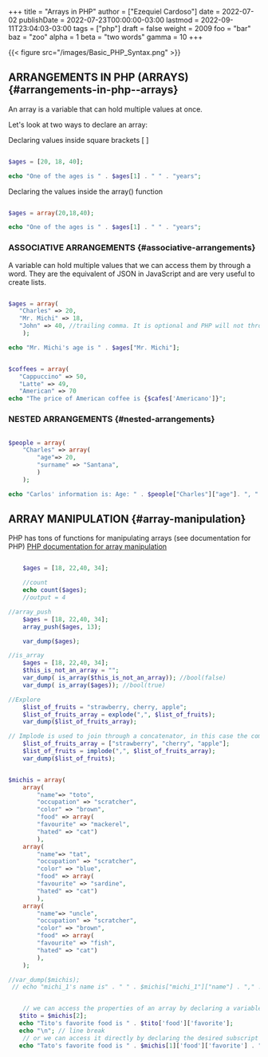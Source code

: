 +++
title = "Arrays in PHP"
author = ["Ezequiel Cardoso"]
date = 2022-07-02
publishDate = 2022-07-23T00:00:00-03:00
lastmod = 2022-09-11T23:04:03-03:00
tags = ["php"]
draft = false
weight = 2009
foo = "bar"
baz = "zoo"
alpha = 1
beta = "two words"
gamma = 10
+++

{{< figure src="/images/Basic_PHP_Syntax.png" >}}


## ARRANGEMENTS IN PHP (ARRAYS) {#arrangements-in-php--arrays}

An array is a variable that can hold multiple values at once.

Let's look at two ways to declare an array:

Declaring values inside square brackets [ ]

```php

$ages = [20, 18, 40];

echo "One of the ages is " . $ages[1] . " " . "years";
```

Declaring the values inside the array() function

```php

$ages = array(20,18,40);

echo "One of the ages is " . $ages[1] . " " . "years";
```


### ASSOCIATIVE ARRANGEMENTS {#associative-arrangements}

A variable can hold multiple values ​​that we can access them by
through a word. They are the equivalent of JSON in JavaScript and are very useful
to create lists.

```php

$ages = array(
   "Charles" => 20,
   "Mr. Michi" => 18,
   "John" => 40, //trailing comma. It is optional and PHP will not throw an error.
    );

echo "Mr. Michi's age is " . $ages["Mr. Michi"];
```

```php

$coffees = array(
   "Cappuccino" => 50,
   "Latte" => 49,
   "American" => 70
echo "The price of American coffee is {$cafes['Americano']}";
```


### NESTED ARRANGEMENTS {#nested-arrangements}

```php

$people = array(
    "Charles" => array(
        "age"=> 20,
        "surname" => "Santana",
        )
    );

echo "Carlos' information is: Age: " . $people["Charles"]["age"]. ", " . "Surname: " . $people["Carlos"]["surname"];
```


## ARRAY MANIPULATION {#array-manipulation}

PHP has tons of functions for manipulating arrays (see documentation for
PHP) [PHP documentation for array manipulation]()

```php

    $ages = [18, 22,40, 34];

    //count
    echo count($ages);
    //output = 4
```

```php
//array_push
    $ages = [18, 22,40, 34];
    array_push($ages, 13);

    var_dump($ages);
```

```php
//is_array
    $ages = [18, 22,40, 34];
    $this_is_not_an_array = "";
    var_dump( is_array($this_is_not_an_array)); //bool(false)
    var_dump( is_array($ages)); //bool(true)
```

```php
//Explore
    $list_of_fruits = "strawberry, cherry, apple";
    $list_of_fruits_array = explode(",", $list_of_fruits);
    var_dump($list_of_fruits_array);
```

```php
// Implode is used to join through a concatenator, in this case the comma.
    $list_of_fruits_array = ["strawberry", "cherry", "apple"];
    $list_of_fruits = implode(",", $list_of_fruits_array);
    var_dump($list_of_fruits);
```

```php

$michis = array(
    array(
        "name"=> "toto",
        "occupation" => "scratcher",
        "color" => "brown",
        "food" => array(
        "favourite" => "mackerel",
        "hated" => "cat")
        ),
    array(
        "name"=> "tat",
        "occupation" => "scratcher",
        "color" => "blue",
        "food" => array(
        "favourite" => "sardine",
        "hated" => "cat")
        ),
    array(
        "name"=> "uncle",
        "occupation" => "scratcher",
        "color" => "brown",
        "food" => array(
        "favourite" => "fish",
        "hated" => "cat")
        ),
    );

//var_dump($michis);
 // echo "michi_1's name is" . " " . $michis["michi_1"]["name"] . "," . " " . "his occupation is" . " " . $michis["michi_1"]["occupation"] . "," . " " . "its color is" . " " . $michis["michi_1"]["color"]. "," . " " . "Her favorite food is" . " " . $michis["michi_1"]["food"]["favorite"]. "," . " " . "and his hated food is". " " . $michis["michi_1"]["food"]["hated"]. ".";


    // we can access the properties of an array by declaring a variable with the subscript we want to access, followed by the values ​​we want to know
   $tito = $michis[2];
   echo "Tito's favorite food is " . $tito['food']['favorite'];
   echo "\n"; // line break
    // or we can access it directly by declaring the desired subscript followed by the values ​​we want to access.
   echo "Tato's favorite food is " . $michis[1]['food']['favorite'] . "and his favorite color is". $michis[1]['color'];
```

[//]: # "Exported with love from a post written in Org mode"
[//]: # "- https://github.com/kaushalmodi/ox-hugo"
